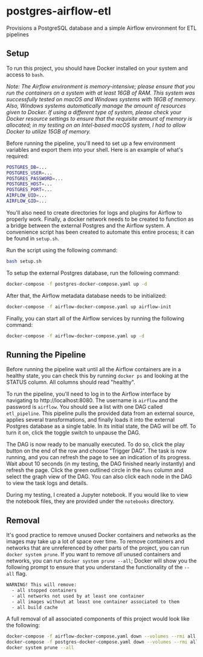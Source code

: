 # postgres-airflow-etl
Provisions a PostgreSQL database and a simple Airflow environment for ETL pipelines

## Setup
To run this project, you should have Docker installed on your system and access to
`bash`.

_Note: The Airflow environment is memory-intensive; please ensure that you run the
containers on a system with at least 16GB of RAM. This system was successfully tested on
macOS and Windows systems with 16GB of memory. Also, Windows systems automatically manage
the amount of resources given to Docker. If using a different type of system, please check your
Docker resource settings to ensure that the requisite amount of memory is allocated; in my testing on an Intel-based macOS system, I had to allow Docker to utilize 15GB of memory._

Before running the pipeline, you'll need to set up a few environment variables and export them into your shell. Here is an example of
what's required:
```sh
POSTGRES_DB=...
POSTGRES_USER=...
POSTGRES_PASSWORD=...
POSTGRES_HOST=...
POSTGRES_PORT=...
AIRFLOW_UID=...
AIRFLOW_GID=...
```

You'll also need to create directories for logs and plugins for Airflow to properly work. Finally,
a docker network needs to be created to function as a bridge between the external Postgres and
the Airflow system. A convenience script has been created to automate this entire process; it can
be found in `setup.sh`.

Run the script using the following command:
```sh
bash setup.sh
```

To setup the external Postgres database, run the following command:
```sh
docker-compose -f postgres-docker-compose.yaml up -d
```

After that, the Airflow metadata database needs to be initialized:
```sh
docker-compose -f airflow-docker-compose.yaml up airflow-init
```

Finally, you can start all of the Airflow services by running the following command:
```sh
docker-compose -f airflow-docker-compose.yaml up -d
```

## Running the Pipeline
Before running the pipeline wait until all the Airflow containers are in a healthy state, you can check this by
running `docker ps` and looking at the STATUS column. All columns should read "healthy".

To run the pipeline, you'll need to log in to the Airflow interface by navigating to
http://localhost:8080. The username is `airflow` and the password is `airflow`. You
should see a list with one DAG called `etl_pipeline`. This pipeline pulls the
provided data from an external source, applies several transformations, and finally loads it into the external Postgres database as a single table. In its initial state,
the DAG will be off. To turn it on, click the toggle switch to unpause the DAG. 

The DAG is now ready to be manually executed. To do so, click the play button on the
end of the row and choose "Trigger DAG". The task is now running, and you can refresh 
the page to see an indication of its progress. Wait about 10 seconds (in my testing, 
the DAG finished nearly instantly) and refresh the page. Click the green outlined circle in 
the `Runs` column and select the graph view of the DAG. You can also click each node 
in the DAG to view the task logs and details.

During my testing, I created a Jupyter notebook. If you would like to view the
notebook files, they are provided under the `notebooks` directory.

## Removal
It's good practice to remove unused Docker containers and networks as the images
may take up a lot of space over time. To remove containers and networks that are
unreferenced by other parts of the project, you can run `docker system prune`. If
you want to remove _all_ unused containers and networks, you can run `docker system prune --all`; Docker will show you the following prompt to ensure that you understand the functionality of the `--all` flag.
```sh
WARNING! This will remove:
  - all stopped containers
  - all networks not used by at least one container
  - all images without at least one container associated to them
  - all build cache
```

A full removal of all associated components of this project would look like the following:
```sh
docker-compose -f airflow-docker-compose.yaml down --volumes --rmi all
docker-compose -f postgres-docker-compose.yaml down --volumes --rmi all
docker system prune --all
```

